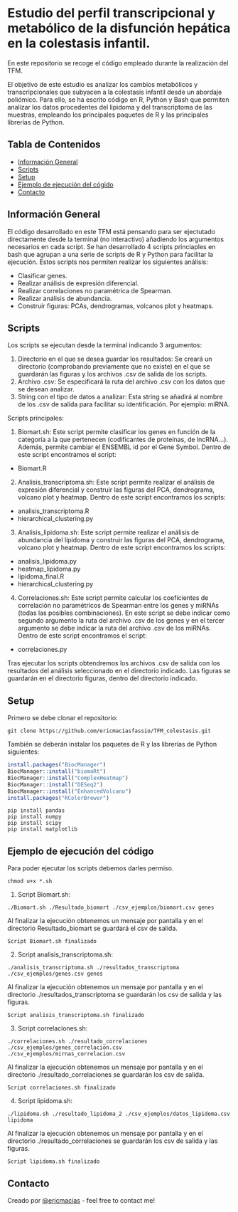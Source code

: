 # Estudio del perfil transcripcional y metabólico de la disfunción hepática en la colestasis infantil.
En este repositorio se recoge el código empleado durante la realización del TFM.

El objetivo de este estudio es analizar los cambios metabólicos y transcripcionales que subyacen a la colestasis infantil desde un abordaje poliómico. Para ello, se ha escrito código en R, Python y Bash que permiten analizar los datos procedentes del lipidoma y del transcriptoma de las muestras, empleando los principales paquetes de R y las principales librerías de Python.

## Tabla de Contenidos
* [Información General](#Información-General)
* [Scripts](#Scripts)
* [Setup](#Setup)
* [Ejemplo de ejecución del cógido](#Ejemplo-de-ejecución-del-código)
* [Contacto](#Contacto)

## Información General
El código desarrollado en este TFM está pensando para ser ejectutado directamente desde la terminal (no interactivo) añadiendo los argumentos necesarios en cada script. Se han desarrollado 4 scripts princiaples en bash que agrupan a una serie de scripts de R y Python para facilitar la ejecución. 
Estos scripts nos permiten realizar los siguientes análisis: 
  - Clasificar genes. 
  - Realizar análisis de expresión diferencial. 
  - Realizar correlaciones no paramétrica de Spearman. 
  - Realizar análisis de abundancia. 
  - Construir figuras: PCAs, dendrogramas, volcanos plot y heatmaps. 
  
## Scripts
Los scripts se ejecutan desde la terminal indicando 3 argumentos: 
1. Directorio en el que se desea guardar los resultados: Se creará un directorio (comprobando previamente que no existe) en el que se guardarán las figuras y los archivos .csv de salida de los scripts. 
2. Archivo .csv: Se especificará la ruta del archivo .csv con los datos que se desean analizar. 
3. String con el tipo de datos a analizar: Esta string se añadirá al nombre de los .csv de salida para facilitar su identificación. Por ejemplo: miRNA. 

Scripts principales: 
1. Biomart.sh: Este script permite clasificar los genes en función de la categoría a la que pertenecen (codificantes de proteínas, de lncRNA...). Además, permite cambiar el ENSEMBL id por el Gene Symbol. Dentro de este script encontramos el script: 
  - Biomart.R

2. Analisis_transcriptoma.sh: Este script permite realizar el análisis de expresión diferencial y construir las figuras del PCA, dendrograma, volcano plot y heatmap. Dentro de este script encontramos los scripts:
  - analisis_transcriptoma.R
  - hierarchical_clustering.py 
  
3. Analisis_lipidoma.sh: Este script permite realizar el análisis de abundancia del lipidoma y construir las figuras del PCA, dendrograma, volcano plot y heatmap. Dentro de este script encontramos los scripts: 
  - analisis_lipidoma.py 
  - heatmap_lipidoma.py 
  - lipidoma_final.R 
  - hierarchical_clustering.py 
  
4. Correlaciones.sh: Este script permite calcular los coeficientes de correlación no paramétricos de Spearman entre los genes y miRNAs (todas las posibles combinaciones). En este script se debe indicar como segundo argumento la ruta del archivo .csv de los genes y en el tercer argumento se debe indicar la ruta del archivo .csv de los miRNAs. Dentro de este script encontramos el script: 
  - correlaciones.py  

Tras ejecutar los scripts obtendremos los archivos .csv de salida con los resultados del análisis seleccionado en el directorio indicado. Las figuras se guardarán en el directorio figuras, dentro del directorio indicado.
## Setup
Primero se debe clonar el repositorio:
```console
git clone https://github.com/ericmaciasfassio/TFM_colestasis.git

```
También se deberán instalar los paquetes de R y las librerías de Python siguientes:
```R
install.packages("BiocManager")
BiocManager::install("biomaRt")
BiocManager::install("ComplexHeatmap")
BiocManager::install("DESeq2")
BiocManager::install("EnhancedVolcano")
install.packages("RColorBrewer")
```
```console
pip install pandas
pip install numpy
pip install scipy
pip install matplotlib
```

## Ejemplo de ejecución del código
Para poder ejecutar los scripts debemos darles permiso.

```console
chmod u+x *.sh
```
1. Script Biomart.sh:

```console
./Biomart.sh ./Resultado_biomart ./csv_ejemplos/biomart.csv genes
```
Al finalizar la ejecución obtenemos un mensaje por pantalla y en el directorio Resultado_biomart se guardará el csv de salida.

```
Script Biomart.sh finalizado
```
2. Script analisis_transcriptoma.sh:

```console
./analisis_transcriptoma.sh ./resultados_transcriptoma ./csv_ejemplos/genes.csv genes
```
Al finalizar la ejecución obtenemos un mensaje por pantalla y en el directorio ./resultados_transcriptoma se guardarán los csv de salida y las figuras.

```
Script analisis_transcriptoma.sh finalizado 
```

3. Script correlaciones.sh:

```console
./correlaciones.sh ./resultado_correlaciones ./csv_ejemplos/genes_correlacion.csv ./csv_ejemplos/mirnas_correlacion.csv 
```
Al finalizar la ejecución obtenemos un mensaje por pantalla y en el directorio ./resultado_correlaciones se guardarán los csv de salida.

```
Script correlaciones.sh finalizado 
```
4. Script lipidoma.sh:

```console
./lipidoma.sh ./resultado_lipidoma_2 ./csv_ejemplos/datos_lipidoma.csv lipidoma
```
Al finalizar la ejecución obtenemos un mensaje por pantalla y en el directorio ./resultado_correlaciones se guardarán los csv de salida y las figuras.

```
Script lipidoma.sh finalizado 
```
## Contacto
Creado por [@ericmacias](https://www.linkedin.com/in/eric-mac%C3%ADas-fassio-594850215) - feel free to contact me!

 


